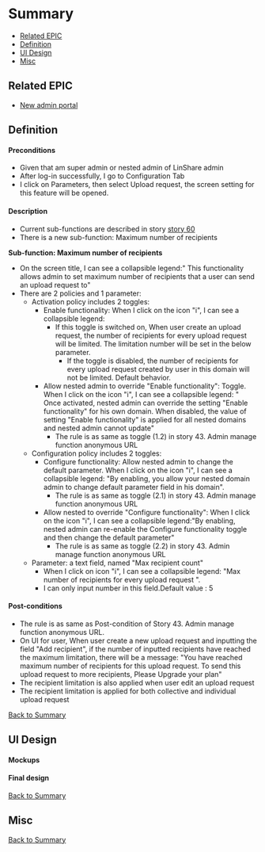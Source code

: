# Summary

* [Related EPIC](#related-epic)
* [Definition](#definition)
* [UI Design](#ui-design)
* [Misc](#misc)

## Related EPIC

* [New admin portal](./README.md)

## Definition

#### Preconditions

- Given that am super admin or nested admin of LinShare admin
- After log-in successfully, I go to Configuration Tab
- I click on Parameters, then select  Upload request, the screen setting for this feature will be opened.

#### Description

- Current sub-functions are described in story [story 60](story-60-admin-manage-function-upload-request.md)
- There is a new sub-function: Maximum number of recipients

**Sub-function: Maximum number of recipients**

- On the screen title, I can see a collapsible legend:" This functionality allows admin to set maximum number of recipients that a user can send an upload request to"
- There are 2 policies and 1 parameter:
    - Activation policy includes 2 toggles:
        - Enable functionality: When I click on the icon "i", I can see a collapsible legend:
            - If this toggle is switched on, When user create an upload request, the number of recipients for every upload request will be limited. The limitation number will be set in the below parameter. 
              - If the toggle is disabled, the number of recipients for every upload request created by user in this domain will not be limited. Default behavior.
        - Allow nested admin to override "Enable functionality": Toggle. When I click on the icon "i", I can see a collapsible legend: " Once activated, nested admin can override the setting "Enable functionality" for his own domain. When disabled, the value of setting "Enable functionality" is applied for all nested domains and nested admin cannot update"
            - The rule is as same as toggle (1.2) in story 43. Admin manage function anonymous URL
    - Configuration policy includes 2 toggles:
        - Configure functionality: Allow nested admin to change the default parameter. When I click on the icon "i", I can see a collapsible legend: "By enabling, you allow your nested domain admin to change default parameter field in his domain".
            - The rule is as same as toggle (2.1) in story 43. Admin manage function anonymous URL
        - Allow nested to override "Configure functionality": When I click on the icon "i", I can see a collapsible legend:"By enabling, nested admin can re-enable the Configure functionality toggle and then change the default parameter"
            - The rule is as same as toggle (2.2) in story 43. Admin manage function anonymous URL
    -  Parameter: a text field, named "Max recipient count"
        - When I click on icon "i",  I can see a collapsible legend: "Max number of recipients for every upload request ".
        - I can only input number in this field.Default value : 5

#### Post-conditions

- The rule is as same as Post-condition of Story 43. Admin manage function anonymous URL.
- On UI for user, When user create a new upload request and inputting the field "Add recipient", if the number of inputted recipients have reached the maximum limitation, there will be a message: "You have reached maximum number of recipients for this upload request. To send this upload request to more recipients, Please Upgrade your plan"
- The recipient limitation is also applied when user edit an upload request 
- The recipient limitation is applied for both collective and individual upload request 

[Back to Summary](#summary)

## UI Design

#### Mockups


#### Final design

[Back to Summary](#summary)
## Misc

[Back to Summary](#summary)



